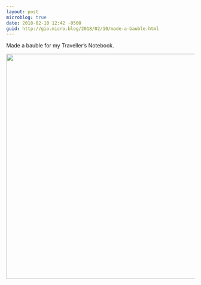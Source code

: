 ```yaml
---
layout: post
microblog: true
date: 2018-02-10 12:42 -0500
guid: http://gio.micro.blog/2018/02/10/made-a-bauble.html
---
```

Made a bauble for my Traveller’s Notebook. 

<img src="http://microblog.stevegio.net/uploads/2018/4a7cafb3e6.jpg" width="600" height="600" />
